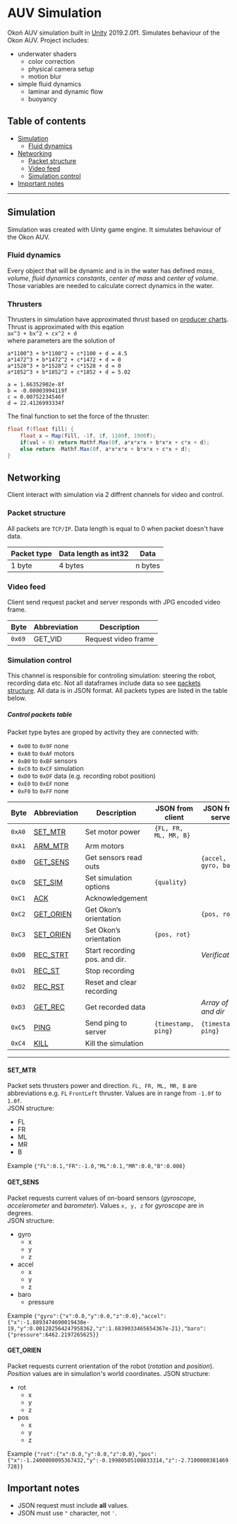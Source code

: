 # AUV Simulation
Okoń AUV simulation built in [Unity](https://unity.com/) 2019.2.0f1. Simulates behaviour of the Okon AUV. Project includes:
- underwater shaders
    - color correction
    - physical camera setup
    - motion blur
- simple fluid dynamics
    - laminar and dynamic flow
    - buoyancy
    
## Table of contents

- [Simulation](#simulation)
	- [Fluid dynamics](#fluid-dynamics)
- [Networking](#networking)
	- [Packet structure](#packet-structure)
	- [Video feed](#video-feed)
	- [Simulation control](#simulation-control)
- [Important notes](#important-notes)

---

## Simulation
Simulation was created with Uinty game engine. It simulates behaviour of the Okon AUV.

### Fluid dynamics
Every object that will be dynamic and is in the water has defined *mass*, *volume*, *fluid dynamics constants*, *center of mass* and *center of volume*. Those variables are needed to calculate correct dynamics in the water.

### Thrusters

Thrusters in simulation have approximated thrust based on [producer charts](https://bluerobotics.com/store/thrusters/t100-t200-thrusters/t200-thruster/). Thrust is approximated with this eqation  
`ax^3 + bx^2 + cx^2 + d`  
where parameters are the solution of  
```
a*1100^3 + b*1100^2 + c*1100 + d = 4.5
a*1472^3 + b*1472^2 + c*1472 + d = 0
a*1528^3 + b*1528^2 + c*1528 + d = 0
a*1852^3 + b*1852^2 + c*1852 + d = 5.02

a = 1.66352902e-8f
b = -0.00003994119f
c = 0.00752234546f
d = 22.4126993334f
```

The final function to set the force of the thruster:   
```cs
float f(float fill) {
	float x = Map(fill, -1f, 1f, 1100f, 1900f);
	if(val > 0) return Mathf.Max(0f, a*x*x*x + b*x*x + c*x + d);
	else return -Mathf.Max(0f, a*x*x*x + b*x*x + c*x + d);
}
```


## Networking
Client interact with simulation via 2 diffrent channels for video and control. 
### Packet structure
All packets are `TCP/IP`. Data length is equal to 0 when packet doesn't have data.

| Packet type | Data length as int32 | Data |
| ----------- | -------------------- | ---- | 
| 1 byte | 4 bytes | n bytes |

### Video feed
Client send request packet and server responds with JPG encoded video frame.

| Byte | Abbreviation | Description |
| ---- | ------------ | ----------- |
| `0x69` | GET_VID | Request video frame |

### Simulation control
This channel is responsible for controling simulation: steering the robot, recording data etc. Not all dataframes include data so see [packets structure](#packet-structure). All data is in JSON format. All packets types are listed in the table below.
##### Control packets table
Packet type bytes are groped by activity they are connected with:
- `0x00` to `0x9F` none 
- `0xA0` to `0xAF` motors
- `0xB0` to `0xBF` sensors
- `0xC0` to `0xCF` simulation
- `0xD0` to `0xDF` data (e.g. recording robot position)
- `0xE0` to `0xEF` none
- `0xF0` to `0xFF` none

| Byte | Abbreviation | Description | JSON from client | JSON from server | Working |
| ---- | ------------ | ------------| ---------------- | ---------------- | ------- | 
| `0xA0` | [SET_MTR](#set_mtr) | Set motor power | ```{FL, FR, ML, MR, B}``` |  | Yes
| `0xA1` | [ARM_MTR](#ARM_MTR) | Arm motors |  |  | 
| `0xB0` | [GET_SENS](#get_sens)	| Get sensors read outs	|  | `{accel, gyro, baro}` | YES
| `0xC0` | [SET_SIM](#SET_SIM) | Set simulation options | `{quality}` |	 |
| `0xC1` | [ACK](#ACK) | Acknowledgement |  |  |
| `0xC2` | [GET_ORIEN](#get_orien) | Get Okon’s orientation |  | `{pos, rot}` | YES
| `0xC3` | [SET_ORIEN](#SET_ORIEN) | Set Okon’s orientation |	`{pos, rot}` |  |
| `0xD0` | [REC_STRT](#REC_STRT) | Start recording pos. and dir. | | *Verification?*
| `0xD1` | [REC_ST](#REC_ST) | Stop recording | | |
| `0xD2` | [REC_RST](#_RST) | Reset and clear recording | | |
| `0xD3` | [GET_REC](#GET_REC) | Get recorded data | | *Array of pos and dir*
| `0xC5` | [PING](#PING) | Send ping to server |	`{timestamp, ping}` | `{timestamp, ping}`
| `0xC4` | [KILL](#KILL) | Kill the simulation |	| |

---

#### SET_MTR

Packet sets thrusters power and direction. `FL, FR, ML, MR, B` are abbreviations e.g. `FL` `FrontLeft` thruster. Values are in range from `-1.0f` to `1.0f`.  
JSON structure:  
- FL
- FR
- ML
- MR
- B

Example `{"FL":0.1,"FR":-1.0,"ML":0.1,"MR":0.0,"B":0.008}`

#### GET_SENS

Packet requests current values of on-board sensors (*gyroscope*, *accelerometer* and *barometer*). Values `x, y, z` for *gyroscope* are in degrees.  
JSON structure:
- gyro
	- x
    - y
    - z
- accel
  	- x
    - y
    - z
- baro 
  - pressure  

Example `{"gyro":{"x":0.0,"y":0.0,"z":0.0},"accel":{"x":-1.8893474690019438e-19,"y":0.001282564247958362,"z":1.6839033465654367e-21},"baro":{"pressure":6462.2197265625}}`

#### GET_ORIEN

Packet requests current orientation of the robot (*rotation* and *position*). *Position* values are in simulation's world coordinates.
JSON structure:
- rot
  	- x
    - y
    - z
- pos
  	- x
    - y
    - z

Example `{"rot":{"x":0.0,"y":0.0,"z":0.0},"pos":{"x":-1.2400000095367432,"y":-0.19980505108833314,"z":-2.7100000381469728}}`

## Important notes

- JSON request must include **all** values.
- JSON must use `"` character, not `'`.



